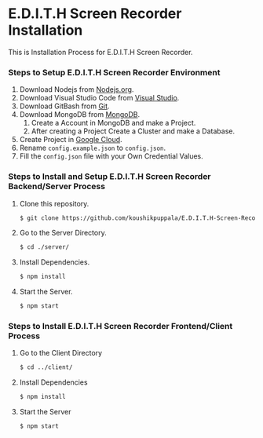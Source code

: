 <!-- @format -->

# E.D.I.T.H Screen Recorder Installation

This is Installation Process for E.D.I.T.H Screen Recorder.

### Steps to Setup E.D.I.T.H Screen Recorder Environment

1. Download Nodejs from [Nodejs.org](https://nodejs.org/en/download).
1. Download Visual Studio Code from [Visual Studio](https://code.visualstudio.com/Download).
1. Download GitBash from [Git](https://git-scm.com/downloads).
1. Download MongoDB from [MongoDB](https://www.mongodb.org/downloads).
    1. Create a Account in MongoDB and make a Project.
    1. After creating a Project Create a Cluster and make a Database.
1. Create Project in [Google Cloud](https://console.cloud.google.com).
1. Rename `config.example.json` to `config.json`.
1. Fill the `config.json` file with your Own Credential Values.

### Steps to Install and Setup E.D.I.T.H Screen Recorder Backend/Server Process

1. Clone this repository.
    ```bash
    $ git clone https://github.com/koushikpuppala/E.D.I.T.H-Screen-Recorder.git
    ```
1. Go to the Server Directory.
    ```bash
    $ cd ./server/
    ```
1. Install Dependencies.
    ```bash
    $ npm install
    ```
1. Start the Server.
    ```bash
    $ npm start
    ```

### Steps to Install E.D.I.T.H Screen Recorder Frontend/Client Process

1. Go to the Client Directory
    ```bash
    $ cd ../client/
    ```
1. Install Dependencies
    ```bash
    $ npm install
    ```
1. Start the Server
    ```bash
    $ npm start
    ```
